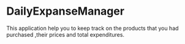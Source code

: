 # DailyExpanseManager
This application help you to keep track on the products that you had purchased ,their prices and total
expenditures.
